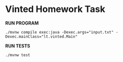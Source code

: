 # Vinted Homework Task
**RUN PROGRAM**
```
./mvnw compile exec:java -Dexec.args="input.txt" -Dexec.mainClass="lt.vinted.Main"
```
**RUN TESTS**
```
./mvnw test
```
